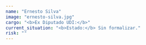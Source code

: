 ```yaml
---
name: "Ernesto Silva"
image: "ernesto-silva.jpg"
cargo: "<b>Ex Diputado UDI:</b>"
current_situation: "<b>Estado:</b> Sin formalizar." 
risk: ""
---
```

